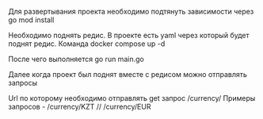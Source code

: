 Для развертывания проекта необходимо подтянуть зависимости через go mod install

Необходимо поднять редис. В проекте есть yaml через который будет поднят редис. Команда docker compose up -d

После чего выполняется go run main.go

Далее когда проект был поднят вместе с редисом можно отправлять запросы

Url по которому необходимо отправлять get запрос /currency/
Примеры запросов - /currency/KZT // /currency/EUR